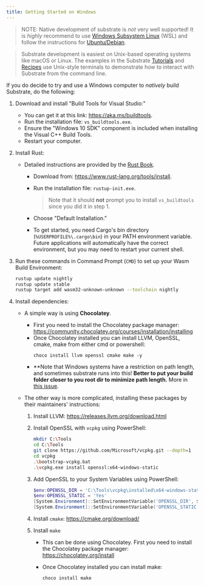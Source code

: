 ```yaml
---
title: Getting Started on Windows
---
```


> NOTE: Native development of substrate is _not_ very well supported! It is _highly_ recommend to
> use [Windows Subsystem Linux](https://docs.microsoft.com/en-us/windows/wsl/install-win10) (WSL)
> and follow the instructions for [Ubuntu/Debian](index#ubuntudebian). 

> Substrate development is easiest on Unix-based operating systems like macOS or Linux. The examples
in the Substrate [Tutorials](../../../../tutorials) and [Recipes](https://substrate.dev/recipes/)
use Unix-style terminals to demonstrate how to interact with Substrate from the command line.

If you do decide to try and use a Windows computer to _natively_ build Substrate, do the following:

1. Download and install "Build Tools for Visual Studio:"

   - You can get it at this link: https://aka.ms/buildtools.
   - Run the installation file: `vs_buildtools.exe`.
   - Ensure the "Windows 10 SDK" component is included when installing the Visual C++ Build Tools.
   - Restart your computer.

2. Install Rust:

   - Detailed instructions are provided by the
     [Rust Book](https://doc.rust-lang.org/book/ch01-01-installation.html#installing-rustup-on-windows).

     - Download from: https://www.rust-lang.org/tools/install.
     - Run the installation file: `rustup-init.exe`.

       > Note that it should **not** prompt you to install `vs_buildtools` since you did it in
       > step 1.

     - Choose "Default Installation."
     - To get started, you need Cargo's bin directory (`%USERPROFILE%\.cargo\bin`) in your PATH
       environment variable. Future applications will automatically have the correct environment,
       but you may need to restart your current shell.

3. Run these commands in Command Prompt (`CMD`) to set up your Wasm Build Environment:

   ```bash
   rustup update nightly
   rustup update stable
   rustup target add wasm32-unknown-unknown --toolchain nightly
   ```

4. Install dependencies:
   - A simple way is using **Chocolatey**. 
      - First you need to install the Chocolatey package manager: https://community.chocolatey.org/courses/installation/installing
      - Once Chocolatey installed you can install LLVM, OpenSSL, cmake, make from either cmd or powershell:
         ```
         choco install llvm openssl cmake make -y
         ```
      - **Note that Windows systems have a restriction on path length, and sometimes substrate runs into this! **Better to put your build folder closer to you root dir to minimize path length.** More in [this issue](https://github.com/substrate-developer-hub/substrate-node-template/issues/185).

   - The other way is more complicated, installing these packages by their maintainers' instructions:
     1. Install LLVM: https://releases.llvm.org/download.html

     2. Install OpenSSL with `vcpkg` using PowerShell:

        ```bash
        mkdir C:\Tools
        cd C:\Tools
        git clone https://github.com/Microsoft/vcpkg.git --depth=1
        cd vcpkg
        .\bootstrap-vcpkg.bat
        .\vcpkg.exe install openssl:x64-windows-static
        ```

     3. Add OpenSSL to your System Variables using PowerShell:

        ```powershell
        $env:OPENSSL_DIR = 'C:\Tools\vcpkg\installed\x64-windows-static'
        $env:OPENSSL_STATIC = 'Yes'
        [System.Environment]::SetEnvironmentVariable('OPENSSL_DIR', $env:OPENSSL_DIR, [System.EnvironmentVariableTarget]::User)
        [System.Environment]::SetEnvironmentVariable('OPENSSL_STATIC', $env:OPENSSL_STATIC, [System.EnvironmentVariableTarget]::User)
        ```

     4. Install `cmake`: https://cmake.org/download/

     5.  Install `make`
         - This can be done using Chocolatey. First you need to install the Chocolatey package manager: https://chocolatey.org/install
         - Once Chocolatey installed you can install make:

           ```
           choco install make
           ```
